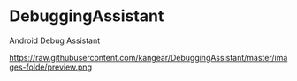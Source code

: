 DebuggingAssistant
==================

Android Debug Assistant

https://raw.githubusercontent.com/kangear/DebuggingAssistant/master/images-folde/preview.png
